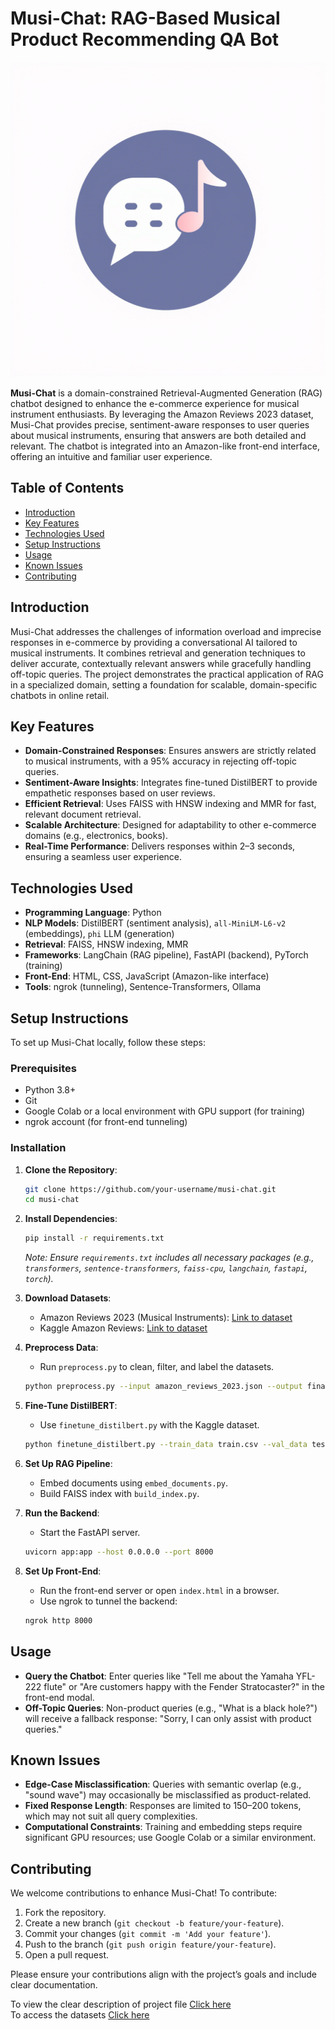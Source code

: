 # Musi-Chat: RAG-Based Musical Product Recommending QA Bot

![Musi-Chat Logo](pictures/logo.png) <!-- Replace with actual logo link if available -->

**Musi-Chat** is a domain-constrained Retrieval-Augmented Generation (RAG) chatbot designed to enhance the e-commerce experience for musical instrument enthusiasts. By leveraging the Amazon Reviews 2023 dataset, Musi-Chat provides precise, sentiment-aware responses to user queries about musical instruments, ensuring that answers are both detailed and relevant. The chatbot is integrated into an Amazon-like front-end interface, offering an intuitive and familiar user experience.

## Table of Contents
- [Introduction](#introduction)
- [Key Features](#key-features)
- [Technologies Used](#technologies-used)
- [Setup Instructions](#setup-instructions)
- [Usage](#usage)
- [Known Issues](#known-issues)
- [Contributing](#contributing)

## Introduction
Musi-Chat addresses the challenges of information overload and imprecise responses in e-commerce by providing a conversational AI tailored to musical instruments. It combines retrieval and generation techniques to deliver accurate, contextually relevant answers while gracefully handling off-topic queries. The project demonstrates the practical application of RAG in a specialized domain, setting a foundation for scalable, domain-specific chatbots in online retail.

## Key Features
- **Domain-Constrained Responses**: Ensures answers are strictly related to musical instruments, with a 95% accuracy in rejecting off-topic queries.
- **Sentiment-Aware Insights**: Integrates fine-tuned DistilBERT to provide empathetic responses based on user reviews.
- **Efficient Retrieval**: Uses FAISS with HNSW indexing and MMR for fast, relevant document retrieval.
- **Scalable Architecture**: Designed for adaptability to other e-commerce domains (e.g., electronics, books).
- **Real-Time Performance**: Delivers responses within 2–3 seconds, ensuring a seamless user experience.

## Technologies Used
- **Programming Language**: Python
- **NLP Models**: DistilBERT (sentiment analysis), `all-MiniLM-L6-v2` (embeddings), `phi` LLM (generation)
- **Retrieval**: FAISS, HNSW indexing, MMR
- **Frameworks**: LangChain (RAG pipeline), FastAPI (backend), PyTorch (training)
- **Front-End**: HTML, CSS, JavaScript (Amazon-like interface)
- **Tools**: ngrok (tunneling), Sentence-Transformers, Ollama

## Setup Instructions
To set up Musi-Chat locally, follow these steps:

### Prerequisites
- Python 3.8+
- Git
- Google Colab or a local environment with GPU support (for training)
- ngrok account (for front-end tunneling)

### Installation
1. **Clone the Repository**:
   ```bash
   git clone https://github.com/your-username/musi-chat.git
   cd musi-chat
   ```

2. **Install Dependencies**:
   ```bash
   pip install -r requirements.txt
   ```
   *Note: Ensure `requirements.txt` includes all necessary packages (e.g., `transformers`, `sentence-transformers`, `faiss-cpu`, `langchain`, `fastapi`, `torch`).*

3. **Download Datasets**:
   - Amazon Reviews 2023 (Musical Instruments): [Link to dataset](https://example.com/amazon-reviews-2023)
   - Kaggle Amazon Reviews: [Link to dataset](https://www.kaggle.com/datasets/bittlingmayer/amazonreviews)

4. **Preprocess Data**:
   - Run `preprocess.py` to clean, filter, and label the datasets.
   ```bash
   python preprocess.py --input amazon_reviews_2023.json --output final_dataset.json
   ```

5. **Fine-Tune DistilBERT**:
   - Use `finetune_distilbert.py` with the Kaggle dataset.
   ```bash
   python finetune_distilbert.py --train_data train.csv --val_data test.csv
   ```

6. **Set Up RAG Pipeline**:
   - Embed documents using `embed_documents.py`.
   - Build FAISS index with `build_index.py`.

7. **Run the Backend**:
   - Start the FastAPI server.
   ```bash
   uvicorn app:app --host 0.0.0.0 --port 8000
   ```

8. **Set Up Front-End**:
   - Run the front-end server or open `index.html` in a browser.
   - Use ngrok to tunnel the backend:
   ```bash
   ngrok http 8000
   ```

## Usage
- **Query the Chatbot**: Enter queries like "Tell me about the Yamaha YFL-222 flute" or "Are customers happy with the Fender Stratocaster?" in the front-end modal.
- **Off-Topic Queries**: Non-product queries (e.g., "What is a black hole?") will receive a fallback response: "Sorry, I can only assist with product queries."

## Known Issues
- **Edge-Case Misclassification**: Queries with semantic overlap (e.g., "sound wave") may occasionally be misclassified as product-related.
- **Fixed Response Length**: Responses are limited to 150–200 tokens, which may not suit all query complexities.
- **Computational Constraints**: Training and embedding steps require significant GPU resources; use Google Colab or a similar environment.

## Contributing
We welcome contributions to enhance Musi-Chat! To contribute:
1. Fork the repository.
2. Create a new branch (`git checkout -b feature/your-feature`).
3. Commit your changes (`git commit -m 'Add your feature'`).
4. Push to the branch (`git push origin feature/your-feature`).
5. Open a pull request.

Please ensure your contributions align with the project’s goals and include clear documentation.

To view the clear description of project file [Click here](https://www.notion.so/Musi-chat-RAG-based-Musical-Product-Recommending-QA-Bot-1dfedc93806d80699b24d624c72aa603?pvs=4)  
To access the datasets [Click here](https://drive.google.com/drive/u/2/folders/1lKhWzSr_8UbmAqJZU3ybIjI0YMSXUxYP)
